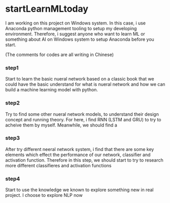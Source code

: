 # startLearnMLtoday
I am working on this project on Windows system. In this case, i use Anaconda python management tooling to setup my developing environment.
Therefore, i suggest anyone who want to learn ML or something about AI on Windows system to setup Anaconda before you start.

(The comments for codes are all writing in Chinese)



### step1
Start to learn the basic nueral network based on a classic book that we could have the basic understand for what is nueral network and how we can build a machine learning model with python.

### step2
Try to find some other nueral network models, to understand their design concept and running theory. For here, i find RNN (LSTM and GRU) 
to try to acheive them by myself. Meanwhile, we should find a 

### step3
After try different neeral network system, i find that there are some key elements which effect the performance of our network, classifier
and activation function. Therefore in this step, we should start to try to research more different classifieres and activation functions

### step4
Start to use the knowledge we known to explore something new in real project. I choose to explore NLP now

